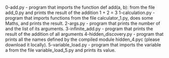 0-add.py - program that imports the function def add(a, b): from the file add_0.py and prints the result of the addition 1 + 2 = 3
1-calculation.py - program that imports functions from the file calculator_1.py, does some Maths, and prints the result.
2-args.py -  program that prints the number of and the list of its arguments.
3-infinite_add.py - program that prints the result of the addition of all arguments
4-hidden_discovery.py - program that prints all the names defined by the compiled module hidden_4.pyc (please download it locally).
5-variable_load.py - program that imports the variable a from the file variable_load_5.py and prints its value.
